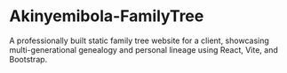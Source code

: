 # Akinyemibola-FamilyTree
A professionally built static family tree website for a client, showcasing multi-generational genealogy and personal lineage using React, Vite, and Bootstrap.
